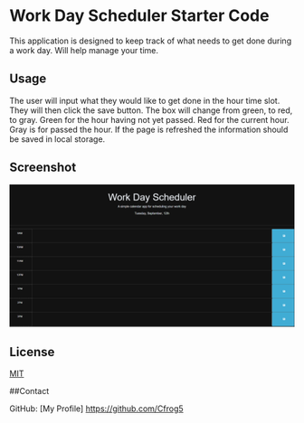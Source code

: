 # Work Day Scheduler Starter Code

This application is designed to keep track of what needs to get done during a work day. Will help manage your time.

## Usage
The user will input what they would like to get done in the hour time slot.
They will then click the save button.
The box will change from green, to red, to gray.
Green for the hour having not yet passed.
Red for the current hour.
Gray is for passed the hour.
If the page is refreshed the information should be saved in local storage. 

## Screenshot
![Alt text](image-1.png)

## License

[MIT](https://choosealicense.com/licenses/mit/)

##Contact

GitHub: [My Profile] https://github.com/Cfrog5

